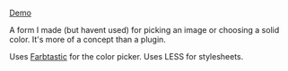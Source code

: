 [Demo](http://dechimp.work/image_gallery/)

A form I made (but havent used) for picking an image or choosing a solid color.  It's more of a concept than a plugin. 

Uses [Farbtastic](http://acko.net/blog/farbtastic-jquery-color-picker-plug-in/) for the color picker. Uses LESS for stylesheets.
